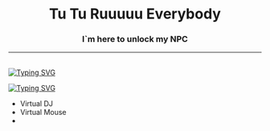 <body>
<h1 align="center">Tu Tu Ruuuuu Everybody</h1>
<h3 align="center">I`m here to unlock my NPC</h3>
<hr>
<br>
<a href="https://git.io/typing-svg"><img src="https://readme-typing-svg.herokuapp.com?font=Fira+Code&pause=1000&color=A41EFF&width=435&lines=qVOVp+Idea+Factory" alt="Typing SVG" />
</a>

<a href="https://git.io/typing-svg"><img src="https://readme-typing-svg.herokuapp.com?font=Fira+Code&pause=1000&color=A41EFF&center=true&width=435&lines=qVOVp+Idea+Factory" alt="Typing SVG" /></a>
<ul>
  <li>Virtual DJ</li><!-- Link a _ icon py /-->
  <li>Virtual Mouse</li>
  <li></li>
</ul>

</body>


